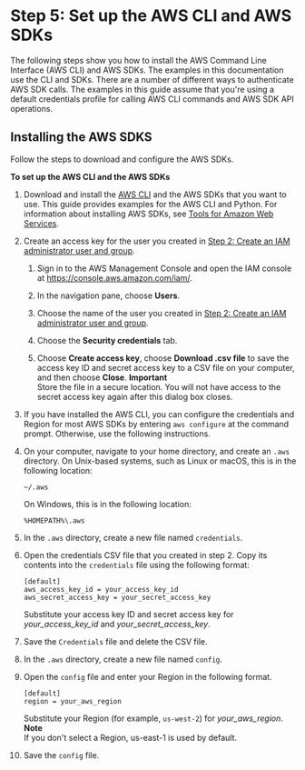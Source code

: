 # Step 5: Set up the AWS CLI and AWS SDKs<a name="su-awscli-sdk"></a>

The following steps show you how to install the AWS Command Line Interface \(AWS CLI\) and AWS SDKs\. The examples in this documentation use the CLI and SDKs\. There are a number of different ways to authenticate AWS SDK calls\. The examples in this guide assume that you're using a default credentials profile for calling AWS CLI commands and AWS SDK API operations\.

## Installing the AWS SDKS<a name="w143aac10c21b7"></a>

Follow the steps to download and configure the AWS SDKs\.

**To set up the AWS CLI and the AWS SDKs**

1. Download and install the [AWS CLI](https://docs.aws.amazon.com/cli/latest/userguide/cli-chap-install) and the AWS SDKs that you want to use\. This guide provides examples for the AWS CLI and Python\. For information about installing AWS SDKs, see [Tools for Amazon Web Services](https://aws.amazon.com/tools/)\.

1. Create an access key for the user you created in [Step 2: Create an IAM administrator user and group](su-account-user.md)\.

   1. Sign in to the AWS Management Console and open the IAM console at [https://console\.aws\.amazon\.com/iam/](https://console.aws.amazon.com/iam/)\.

   1. In the navigation pane, choose **Users**\.

   1. Choose the name of the user you created in [Step 2: Create an IAM administrator user and group](su-account-user.md)\.

   1. Choose the **Security credentials** tab\.

   1. Choose **Create access key**, choose **Download \.csv file** to save the access key ID and secret access key to a CSV file on your computer, and then choose **Close**\. 
**Important**  
Store the file in a secure location\. You will not have access to the secret access key again after this dialog box closes\.

1. If you have installed the AWS CLI, you can configure the credentials and Region for most AWS SDKs by entering `aws configure` at the command prompt\. Otherwise, use the following instructions\.

1. On your computer, navigate to your home directory, and create an `.aws` directory\. On Unix\-based systems, such as Linux or macOS, this is in the following location: 

   ```
   ~/.aws
   ```

   On Windows, this is in the following location:

   ```
   %HOMEPATH%\.aws
   ```

1. In the `.aws` directory, create a new file named `credentials`\. 

1. Open the credentials CSV file that you created in step 2\. Copy its contents into the `credentials` file using the following format:

   ```
   [default]
   aws_access_key_id = your_access_key_id
   aws_secret_access_key = your_secret_access_key
   ```

   Substitute your access key ID and secret access key for *your\_access\_key\_id* and *your\_secret\_access\_key*\.

1. Save the `Credentials` file and delete the CSV file\.

1. In the `.aws` directory, create a new file named `config`\. 

1. Open the `config` file and enter your Region in the following format\.

   ```
   [default]
   region = your_aws_region
   ```

   Substitute your Region \(for example, `us-west-2`\) for *your\_aws\_region*\. 
**Note**  
If you don't select a Region, us\-east\-1 is used by default\. 

1. Save the `config` file\.